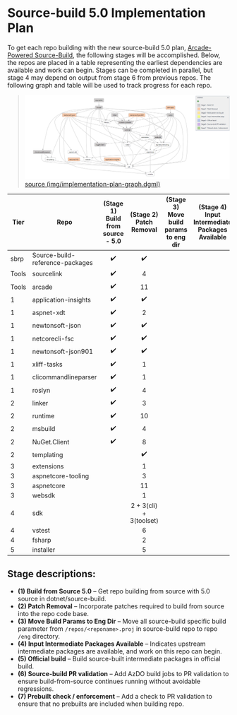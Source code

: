 # Source-build 5.0 Implementation Plan

To get each repo building with the new source-build 5.0 plan, [Arcade-Powered Source-Build](https://github.com/dotnet/source-build/tree/release/3.1/Documentation/planning/arcade-powered-source-build), the following stages will be accomplished.  Below, the repos are placed in a table representing the earliest dependencies are available and work can begin.  Stages can be completed in parallel, but stage 4 may depend on output from stage 6 from previous repos.  The following graph and table will be used to track progress for each repo.

> ![](img/implementation-plan-graph.png)
> [source (img/implementation-plan-graph.dgml)](img/implementation-plan-graph.dgml)

| Tier | Repo | (Stage 1)<br>Build from source - 5.0 | (Stage 2)<br>Patch Removal | (Stage 3)<br>Move build params to eng dir | (Stage 4)<br>Input Intermediate Packages Available | (Stage 5)<br>Official build | (Stage 6)<br>Source-build PR validation | (Stage 7)<br>Prebuilt check / enforcement |
| --- | --- | :---: | :---: | :---: | :---: | :---: | :---: | :---: |
| sbrp | Source-build-reference-packages | ✔️ | ✔️ | | | | | |
| Tools | sourcelink | ✔️ | 4 | | | | | |
| Tools | arcade | ✔️ | 11 | | | | | |
| 1 | application-insights | ✔️ | ✔️ | | | | | |
| 1 | aspnet-xdt | ✔️ | 2 | | | | | |
| 1 | newtonsoft-json | ✔️ | ✔️ | | | | | |
| 1 | netcorecli-fsc | ✔️ | ✔️ | | | | | |
| 1 | newtonsoft-json901 | ✔️ | ✔️ | | | | | |
| 1 | xliff-tasks | ✔️ | 1 | | | | | |
| 1 | clicommandlineparser | ✔️ | 1 | | | | | |
| 1 | roslyn | ✔️ | 4 | | | | | |
| 2 | linker | ✔️ | 3 | | | | | |
| 2 | runtime | ✔️ | 10 | | | | | |
| 2 | msbuild | ✔️ | 4 | | | | | |
| 2 | NuGet.Client | ✔️ | 8 | | | | | |
| 2 | templating |  | ✔️ | | | | | |
| 3 | extensions |  | 1 | | | | | |
| 3 | aspnetcore-tooling |  | 3 | | | | | |
| 3 | aspnetcore |  | 11 | | | | | |
| 3 | websdk |  | 1 | | | | | |
| 4 | sdk |  | 2 + 3(cli) + 3(toolset) | | | | | |
| 4 | vstest |  | 6 | | | | | |
| 4 | fsharp |  | 2 | | | | | |
| 5 | installer |  | 5 | | | | | |

## Stage descriptions:
  - **(1) Build from Source 5.0** – Get repo building from source with 5.0 source in dotnet/source-build.
  - **(2) Patch Removal** – Incorporate patches required to build from source into the repo code base.
  - **(3) Move Build Params to Eng Dir** – Move all source-build specific build parameter from `/repos/<reponame>.proj` in source-build repo to repo `/eng` directory.
  - **(4) Input Intermediate Packages Available** – Indicates upstream intermediate packages are available, and work on this repo can begin.
  - **(5) Official build** – Build source-built intermediate packages in official build.
  - **(6) Source-build PR validation** – Add AzDO build jobs to PR validation to ensure build-from-source continues running without avoidable regressions.
  - **(7) Prebuilt check / enforcement** – Add a check to PR validation to ensure that no prebuilts are included when building repo.
